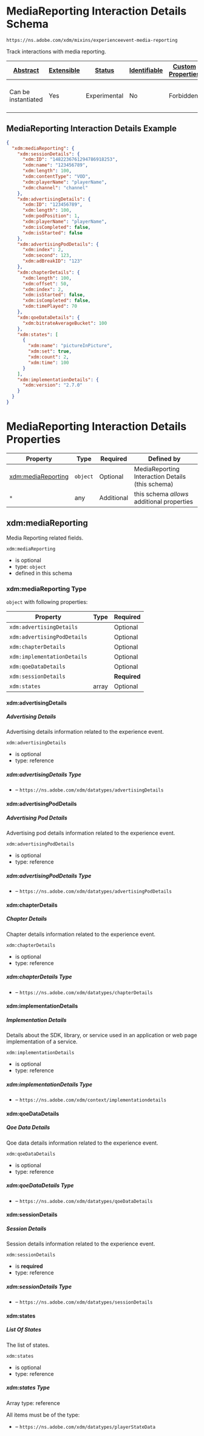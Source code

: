 
# MediaReporting Interaction Details  Schema

```
https://ns.adobe.com/xdm/mixins/experienceevent-media-reporting
```

Track interactions with media reporting.

| [Abstract](../../../abstract.md) | [Extensible](../../../extensions.md) | [Status](../../../status.md) | [Identifiable](../../../id.md) | [Custom Properties](../../../extensions.md) | [Additional Properties](../../../extensions.md) | Defined In |
|----------------------------------|--------------------------------------|------------------------------|--------------------------------|---------------------------------------------|-------------------------------------------------|------------|
| Can be instantiated | Yes | Experimental | No | Forbidden | Permitted | [fieldgroups/experience-event/experienceevent-media-reporting.schema.json](fieldgroups/experience-event/experienceevent-media-reporting.schema.json) |

## MediaReporting Interaction Details  Example
```json
{
  "xdm:mediaReporting": {
    "xdm:sessionDetails": {
      "xdm:ID": "1482236761294786918253",
      "xdm:name": "123456789",
      "xdm:length": 100,
      "xdm:contentType": "VOD",
      "xdm:playerName": "playerName",
      "xdm:channel": "channel"
    },
    "xdm:advertisingDetails": {
      "xdm:ID": "123456789",
      "xdm:length": 100,
      "xdm:podPosition": 1,
      "xdm:playerName": "playerName",
      "xdm:isCompleted": false,
      "xdm:isStarted": false
    },
    "xdm:advertisingPodDetails": {
      "xdm:index": 2,
      "xdm:second": 123,
      "xdm:adBreakID": "123"
    },
    "xdm:chapterDetails": {
      "xdm:length": 100,
      "xdm:offset": 50,
      "xdm:index": 2,
      "xdm:isStarted": false,
      "xdm:isCompleted": false,
      "xdm:timePlayed": 70
    },
    "xdm:qoeDataDetails": {
      "xdm:bitrateAverageBucket": 100
    },
    "xdm:states": [
      {
        "xdm:name": "pictureInPicture",
        "xdm:set": true,
        "xdm:count": 2,
        "xdm:time": 100
      }
    ],
    "xdm:implementationDetails": {
      "xdm:version": "2.7.0"
    }
  }
}
```

# MediaReporting Interaction Details  Properties

| Property | Type | Required | Defined by |
|----------|------|----------|------------|
| [xdm:mediaReporting](#xdmmediareporting) | `object` | Optional | MediaReporting Interaction Details  (this schema) |
| `*` | any | Additional | this schema *allows* additional properties |

## xdm:mediaReporting

Media Reporting related fields.

`xdm:mediaReporting`
* is optional
* type: `object`
* defined in this schema

### xdm:mediaReporting Type


`object` with following properties:


| Property | Type | Required |
|----------|------|----------|
| `xdm:advertisingDetails`|  | Optional |
| `xdm:advertisingPodDetails`|  | Optional |
| `xdm:chapterDetails`|  | Optional |
| `xdm:implementationDetails`|  | Optional |
| `xdm:qoeDataDetails`|  | Optional |
| `xdm:sessionDetails`|  | **Required** |
| `xdm:states`| array | Optional |



#### xdm:advertisingDetails
##### Advertising Details

Advertising details information related to the experience event.

`xdm:advertisingDetails`
* is optional
* type: reference

##### xdm:advertisingDetails Type


* []() – `https://ns.adobe.com/xdm/datatypes/advertisingDetails`







#### xdm:advertisingPodDetails
##### Advertising Pod Details

Advertising pod details information related to the experience event.

`xdm:advertisingPodDetails`
* is optional
* type: reference

##### xdm:advertisingPodDetails Type


* []() – `https://ns.adobe.com/xdm/datatypes/advertisingPodDetails`







#### xdm:chapterDetails
##### Chapter Details

Chapter details information related to the experience event.

`xdm:chapterDetails`
* is optional
* type: reference

##### xdm:chapterDetails Type


* []() – `https://ns.adobe.com/xdm/datatypes/chapterDetails`







#### xdm:implementationDetails
##### Implementation Details

Details about the SDK, library, or service used in an application or web page implementation of a service.

`xdm:implementationDetails`
* is optional
* type: reference

##### xdm:implementationDetails Type


* []() – `https://ns.adobe.com/xdm/context/implementationdetails`







#### xdm:qoeDataDetails
##### Qoe Data Details

Qoe data details information related to the experience event.

`xdm:qoeDataDetails`
* is optional
* type: reference

##### xdm:qoeDataDetails Type


* []() – `https://ns.adobe.com/xdm/datatypes/qoeDataDetails`







#### xdm:sessionDetails
##### Session Details

Session details information related to the experience event.

`xdm:sessionDetails`
* is **required**
* type: reference

##### xdm:sessionDetails Type


* []() – `https://ns.adobe.com/xdm/datatypes/sessionDetails`







#### xdm:states
##### List Of States

The list of states.

`xdm:states`
* is optional
* type: reference


##### xdm:states Type


Array type: reference

All items must be of the type:
* []() – `https://ns.adobe.com/xdm/datatypes/playerStateData`












